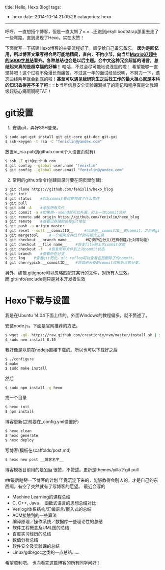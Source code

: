 title: Hello, Hexo Blog!
tags:
- hexo
date: 2014-10-14 21:09:28
catagories: hexo
---
呼呼，一直想搭个博客，但是一直太懒了=.=...还跑到jekyll bootstrap那里去走了一些弯路。直到发现了Hexo。实在太赞！

下面就写一下搭建Hexo博客的主要流程好了。顺便给自己备忘备忘。
**因为是回忆用，所以博客文章写得会尽可能地精简，直白，不拘小节，向当年[Matrix67超牛的5000字总结](http://www.matrix67.com/blog/archives/90)看齐。各种总结也会是以后主题。会中文这种冗余超低的语言，总结起来真的是超幸福的好嘛！**
哈哈，不过会尽可能地说浅显的啦！
希望能够一直坚持吧！这个过程不免漫长而痛苦。不过这一年的面试经验说明，不努力一下，遗忘曲线两年就会到底的啦！**甚至可以遇见我研究生之后找工作的最大担心就是本科的知识丢得差不多了吧= =ｂ**当年信息安全实验课漏掉了的笔记和程序真是让我超级超级心痛啊啊啊TAT！

<!--more-->

# git设置
1. 安装git，弄好SSH登录。
``` bash
$ sudo apt-get install git git-core git-doc git-gui
$ ssh-keygen -t rsa -C "fenixlin@yandex.com"
```
放置id_rsa.pub到github.com(个人设置页就有)
``` bash
$ ssh -T git@github.com
$ git config --global user.name "fenixlin"
$ git config --global user.email "fenixlin@yandex.com"
```
2. 常用的github命令(创建目录时要在网页里创建):
``` bash
$ git clone https://github.com/fenixlin/hexo_blog
$ git init
$ git status	#对比commit看现在修改了什么文件
$ git pull
$ git add -A	#添加所有文件
$ git commit -a	#如果用--amend就可以补漏，和上一次commit合并
$ git remote add origin https://github.com/fenixlin/hexo_blog
$ git remote    #查看已存储的远程git地址
$ git push -u origin master
$ git reset --soft __commitID__		#回滚到__commitID__的commit，之后再git commit -m就好了，新内容也会合并
$ git mergetool		#一个用来合并diff的可视化工具
$ git checkout __branch name__　　　　#切换所在分支(还有创建/比对等功能)
$ git checkout __file name__    #恢复file到上次commit状态
$ git checkout -f   #恢复所有文件到上次commit状态
$ git branch    #查看所在分支
$ git log    #查看git历史。git reflog可以查看包括删除了的commit。
$ git cherrypick __commitID__   #将其他分支的commit应用到当前分支。
```
另外，编辑.gitignore可以忽略匹配其某行的文件，对所有人生效。而.git/info/exclude则只是对本开发者生效


# Hexo下载与设置

我是在Ubuntu 14.04下面上传的。外面Windows的教程偏多，就不赘述了。

安装node.js。下面是官网推荐的方法。
``` bash
$ wget -qO- https://raw.github.com/creationix/nvm/master/install.sh | sh
$ sudo nvm install 0.10
```
我好像是以前在nodejs直接下载的。所以也可以下载好之后
``` bash
$ ./configure
$ make
$ sudo make install
```
然后
``` bash
$ sudo npm install -g hexo
```
找一个目录
``` bash
$ hexo init
$ npm install
```
博客更新(之前要在_config.yml设置好)
``` bash
$ hexo clean
$ hexo generate
$ hexo deploy
```
写博客(模板在scaffolds/post.md)
``` bash
$ hexo new post __博客名字__
```
博客模板目前用的是[Yilia](http://litten.github.io/2014/08/31/hexo-theme-yilia/)
很赞，不赘述。更新是themes/yilla下git pull


##最后瞎掰一下博客的计划
毕竟沉淀下来的，能够教得会别人的，才是自己的东西啊。有空了突然就有了写博客的愿望。
最近会写的
- Machine Learning的课程总结
- C, C++, Java， 函数式语言的思想总结对比
- Verilog/体系结构/汇编语言/嵌入式的总结
- ACM接触到的一些算法
- 编译原理／操作系统／数据库一些理论性的总结
- 软件工程概念及UML图的总结
- 百度实习经历的总结
- 数值分析总结
- 软件安全及实验课的总结
- Linux/gdb/gcc之类的一点总结……

希望顺利吧。
也向看完这篇博客的所有同学问好！

